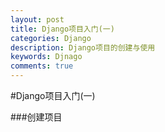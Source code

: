 ```yaml
---
layout: post
title: Django项目入门(一)
categories: Django
description: Django项目的创建与使用
keywords: Djnago
comments: true
---
```



#Django项目入门(一)

###创建项目
